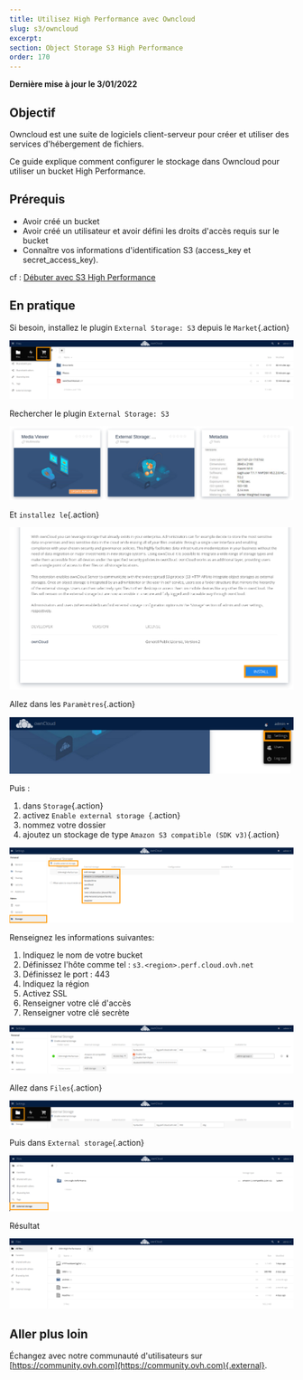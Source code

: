 ```yaml
---
title: Utilisez High Performance avec Owncloud
slug: s3/owncloud
excerpt:
section: Object Storage S3 High Performance
order: 170
---
```


**Dernière mise à jour le 3/01/2022**

## Objectif

Owncloud est une suite de logiciels client-serveur pour créer et utiliser des services d'hébergement de fichiers.

Ce guide explique comment configurer le stockage dans Owncloud pour utiliser un bucket High Performance.

## Prérequis

- Avoir créé un bucket
- Avoir créé un utilisateur et avoir défini les droits d'accès requis sur le bucket
- Connaître vos informations d'identification S3 (access_key et secret_access_key).

cf : [Débuter avec S3 High Performance](https://docs.ovh.com/fr/storage/s3/debuter-avec-s3-high-performance)

## En pratique

Si besoin, installez le plugin `External Storage: S3` depuis le `Market`{.action}

![Owncloud open Market](images/HighPerf-Owncloud-20211209131331778.png)

Rechercher le plugin `External Storage: S3`

![Owncloud plugin External Storage S3](images/HighPerf-Owncloud-20211209131556714.png)

Et `installez le`{.action}

![Owncloud install plugin](images/HighPerf-Owncloud-20211209131648711.png)

Allez dans les `Paramètres`{.action}

![Owncloud open Settings](images/HighPerf-Owncloud-20211209131942821.png)

Puis :
1. dans `Storage`{.action}
2. activez `Enable external storage `{.action}
3. nommez votre dossier
4. ajoutez un stockage de type `Amazon S3 compatible (SDK v3)`{.action}

![Owncloud create AWS S3 storage](images/HighPerf-Owncloud-20211209143008822.png)

Renseignez les informations suivantes:

1. Indiquez le nom de votre bucket
2. Définissez l'hôte comme tel : `s3.<region>.perf.cloud.ovh.net`
3. Définissez le port : 443
4. Indiquez la région
5. Activez SSL
6. Renseigner votre clé d'accès
7. Renseigner votre clé secrète

![Owncloud complete AWS S3 storage](images/HighPerf-Owncloud-20211209133630272.png)

Allez dans `Files`{.action}

![Ownclopud open Files](images/HighPerf-Owncloud-20211209133730832.png)

Puis dans `External storage`{.action}

![Ownclopud Files External Storage](images/HighPerf-Owncloud-2021120913382299.png)

Résultat

![Ownclopud Bucket listing](images/HighPerf-Owncloud-20211209140757288.png)

## Aller plus loin

Échangez avec notre communauté d'utilisateurs sur [https://community.ovh.com](https://community.ovh.com){.external}.

